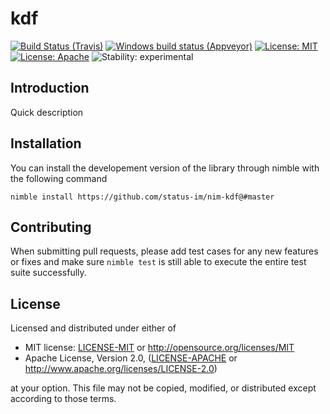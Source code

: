# kdf

[![Build Status (Travis)](https://img.shields.io/travis/status-im/nim-kdf/master.svg?label=Linux%20/%20macOS "Linux/macOS build status (Travis)")](https://travis-ci.org/status-im/nim-kdf)
[![Windows build status (Appveyor)](https://img.shields.io/appveyor/ci/nimbus/nim-kdf/master.svg?label=Windows "Windows build status (Appveyor)")](https://ci.appveyor.com/project/nimbus/nim-kdf)
[![License: MIT](https://img.shields.io/badge/License-MIT-blue.svg)](https://opensource.org/licenses/MIT)
[![License: Apache](https://img.shields.io/badge/License-Apache%202.0-blue.svg)](https://opensource.org/licenses/Apache-2.0)
![Stability: experimental](https://img.shields.io/badge/stability-experimental-orange.svg)

## Introduction

Quick description

## Installation

You can install the developement version of the library through nimble with the following command
```
nimble install https://github.com/status-im/nim-kdf@#master
```

## Contributing

When submitting pull requests, please add test cases for any new features or fixes and make sure `nimble test` is still able to execute the entire test suite successfully.

## License

Licensed and distributed under either of

* MIT license: [LICENSE-MIT](LICENSE-MIT) or http://opensource.org/licenses/MIT
* Apache License, Version 2.0, ([LICENSE-APACHE](LICENSE-APACHE) or http://www.apache.org/licenses/LICENSE-2.0)

at your option. This file may not be copied, modified, or distributed except according to those terms.

